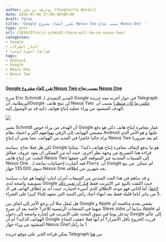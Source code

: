 ```yaml
---
author: يوغرطة بن علي (Youghourta Benali)
date: 2010-07-06 17:09:48+00:00
draft: false
title: 'Google تقرر إلغاء مشروع Nexus Two بسبب نجاح Nexus One  '
type: post
url: /2010/07/eric-schmidt-there-will-be-no-nexus-two/
categories:
- Google
- أخبار الشركات
- هواتف/ أجهزة لوحية
tags:
- Android
- Google
- Nexus One
- Nexus Two
---
```


**[Google تقرر إلغاء مشروع Nexus Two بسبب نجاح Nexus One](http://www.it-scoop.com/2010/07/eric-schmidt-there-will-be-no-nexus-two)**




صرح Eric Schmidt المدير التنفيذي لـ Google في حوار أجرته معه جريدة Telegraph البريطانية، أنGoogle  لن تنتج هاتف Nexus Two  [عكس ما كان منتظرا](http://www.it-scoop.com/2010/03/nexus-one-%D9%85%D8%A7-%D9%87%D9%8A-%D8%A5%D9%84%D8%A7-%D9%85%D8%B1%D8%AD%D9%84%D8%A9-%D8%A3%D9%88%D9%84%D9%8A%D8%A9-%D8%A8%D8%A7%D9%84%D9%86%D8%B3%D8%A8%D8%A9-%D8%A5%D9%84%D9%89-google/) بسبب أن الهدف المنشود من وراء عملية إنتاج هواتف ذكية قد تم الوصول إليه.


[![](http://www.it-scoop.com/wp-content/uploads/2010/07/eric_schmidt.jpg)
](http://www.it-scoop.com/2010/07/eric-schmidt-there-will-be-no-nexus-two)

يشير Schmidt أن الهدف من وراء خوض Google غمار مغامرة إنتاج هاتف ذكي هو دفع مصنعي الهواتف إلى الرقي بهواتفهم أكثر و اعتماد نظام Android عليها و هو الأمر الذي نراه حاليا حاضرا في العديد من الهواتف، مما يعني أن إنتاج Nexus Two لم يعد ضروريا.

لكن هل فعلا نجاح  سياسة Google هو ما يدفع لإيقاف مغامرة إنتاج هواتف ذكية؟  يمكننا قراءة هذا التصريح من وجهة نظر أخرى، حيث أنه من الممكن أن يعود عزوف عملاق البحث عن إنتاج هاتف Nexus Two إلى المبيعات المتدنية غير المتوقعة التي حققها Nexus One . فقد أشارت إحصائيات سابقة لـ Flurry  أن Google لم تتمكن  من بيع سوى 135.000 جهاز Nexus One بعد شهرين من إطلاقه.

و قد ساهم في هذا العدد المتدني من المبيعات أمران اثنان: أولهما هو غياب سياسة تسويقية واضحة لدى Google حيث اكتفت بالبيع عبر الإنترنت فقط [قبل أن تغيير ذلك لاحقا](http://www.it-scoop.com/2010/05/nexus-one-changes-availability/)، أما الثاني فهو موعد الإطلاق الذي أسيء اختياره، حيث أنه تم إطلاق الهاتف في الـ 5 من يناير أياما قليلة فقط بعد انتهاء أعياد رأس السنة التي تشهد إقبالا كبيرا على الشراء.

هل يُعقل مثلا أن يرجع الأمر إلى اتفاق بين Google و Apple يقضي بعدم منافسة أي منهما في المنتجات الرئيسية للآخر؟ خاصة بعد أن صرح Steve Jobs سابقا أن Apple لم تتدخل يوما في سوق البحث على الإنترنت في إشارة واضحة إلى دخول Google إلى عالم الهواتف الذكية؟ أم أن Google قررت الخروج بأقل الأضرار؟ أم أنها فعلا حققت النجاح المنشود من وراء جهاز Nexus One؟ ما رأيك؟

يمكن قراءة الخبر على موقع جريدة Telegraph من [هنا](http://www.telegraph.co.uk/technology/google/7864223/Googles-Eric-Schmidt-You-can-trust-us-with-your-data.html)
